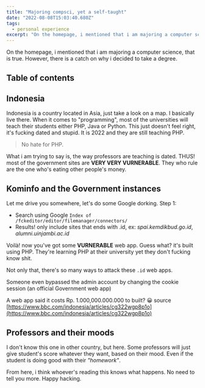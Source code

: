 ```yaml
---
title: "Majoring compsci, yet a self-taught"
date: "2022-08-08T15:03:40.680Z"
tags:
  - personal experience
excerpt: "On the homepage, i mentioned that i am majoring a computer science, that is true. However, there is a catch on why i decided to take a degree."
---
```


On the homepage, i mentioned that i am majoring a computer science, that is true. However, there is a catch on why i decided to take a degree.

## Table of contents

## Indonesia

Indonesia is a country located in Asia, just take a look on a map. I basically live there. When it comes to "programming", most of the universities will teach their students either PHP, Java or Python. This just doesn't feel right, it's fucking dated and stupid. It is 2022 and they are still teaching PHP.

> No hate for PHP.

What i am trying to say is, the way professors are teaching is dated. THUS! most of the government sites are **VERY VERY VURNERABLE**. They who rule are the one who's eating other people's money.

## Kominfo and the Government instances

Let me drive you somewhere, let's do some Google dorking. Step 1:

- Search using Google `Index of /fckeditor/editor/filemanager/connectors/`
- Results! only include sites that ends with .id, ex: _spai.kemdikbud.go.id_, _alumni.uinjambi.ac.id_

Voilà! now you've got some **VURNERABLE** web app. Guess what? it's built using PHP. They're learning PHP at their university yet they don't fucking know shit.

Not only that, there's so many ways to attack these `.id` web apps.

Someone even bypassed the admin account by changing the cookie session (an official Government web app)

A web app said it costs Rp. 1.000,000.000.000 to built? 😀 source [https://www.bbc.com/indonesia/articles/cg322wgp8p1o](https://www.bbc.com/indonesia/articles/cg322wgp8p1o)

## Professors and their moods

I don't know this one in other country, but here. Some professors will just give student's score whatever they want, based on their mood. Even if the student is doing good with their _"homework"_.

From here, i think whoever's reading this knows what happens. No need to tell you more. Happy hacking.
